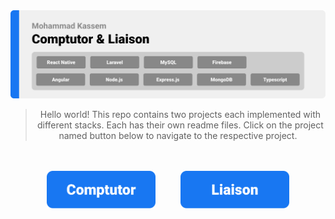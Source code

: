 <img src="./readme/title1.svg"/>

<div align="center">

> Hello world! This repo contains two projects each implemented with different stacks. Each has their own readme files. Click on the project named button below to navigate to the respective project.  


<br><br>
[<img src="./readme/comptutor.png" height="60" margin-right="40"/>](https://github.com/mohammad-kassem/SEF-Final-Projects-Comptutor-Liaison/tree/master/Comptutor)
&nbsp;&nbsp;&nbsp;&nbsp;&nbsp;&nbsp;&nbsp;&nbsp;
[<img src="./readme/liaison.png" height="60" margin-left="40"/>](https://github.com/mohammad-kassem/SEF-Final-Projects-Comptutor-Liaison/tree/master/Liaison)
